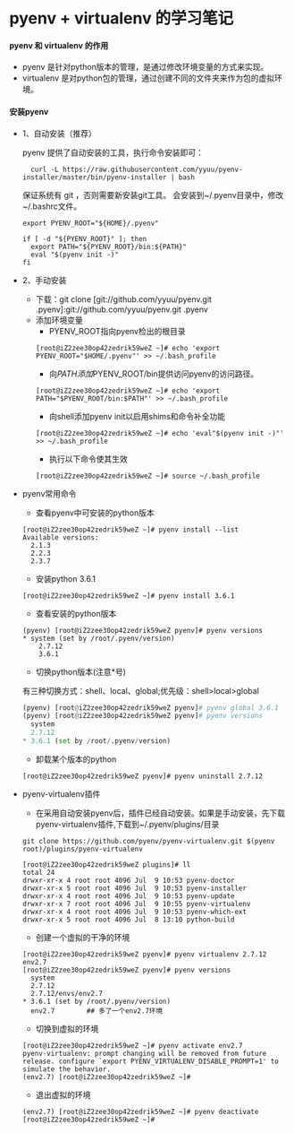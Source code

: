 # pyenv + virtualenv 的学习笔记

#### pyenv 和 virtualenv 的作用
* pyenv 是针对python版本的管理，是通过修改环境变量的方式来实现。
* virtualenv 是对python包的管理，通过创建不同的文件夹来作为包的虚拟环境。

#### 安装pyenv
* 1、自动安装（推荐）

	pyenv 提供了自动安装的工具，执行命令安装即可：

	    curl -L https://raw.githubusercontent.com/yyuu/pyenv-installer/master/bin/pyenv-installer | bash

	保证系统有 git ，否则需要新安装git工具。
	会安装到~/.pyenv目录中，修改~/.bashrc文件。
	```shell
	export PYENV_ROOT="${HOME}/.pyenv"

	if [ -d "${PYENV_ROOT}" ]; then
	  export PATH="${PYENV_ROOT}/bin:${PATH}"
	  eval "$(pyenv init -)"
	fi
	```

* 2、手动安装

	+ 下载：git clone [git://github.com/yyuu/pyenv.git .pyenv]:git://github.com/yyuu/pyenv.git .pyenv
	+ 添加环境变量
		- PYENV_ROOT指向pyenv检出的根目录
		```shell
		[root@iZ2zee30op42zedrik59weZ ~]# echo 'export PYENV_ROOT="$HOME/.pyenv"' >> ~/.bash_profile
		```
		- 向$PATH添加$PYENV_ROOT/bin提供访问pyenv的访问路径。
		```shell
		[root@iZ2zee30op42zedrik59weZ ~]# echo 'export PATH="$PYENV_ROOT/bin:$PATH"' >> ~/.bash_profile
		```
		- 向shell添加pyenv init以启用shims和命令补全功能
		```shell
		[root@iZ2zee30op42zedrik59weZ ~]# echo 'eval"$(pyenv init -)"' >> ~/.bash_profile
		```
		- 执行以下命令使其生效
		```shell
		[root@iZ2zee30op42zedrik59weZ ~]# source ~/.bash_profile
		```

* pyenv常用命令
	
	+ 查看pyenv中可安装的python版本
	```shell
	[root@iZ2zee30op42zedrik59weZ ~]# pyenv install --list
	Available versions:
	  2.1.3
	  2.2.3
	  2.3.7
	```
	+ 安装python 3.6.1
	```shell
	[root@iZ2zee30op42zedrik59weZ ~]# pyenv install 3.6.1
	```
	+ 查看安装的python版本
	```shell
	(pyenv) [root@iZ2zee30op42zedrik59weZ pyenv]# pyenv versions
	* system (set by /root/.pyenv/version)
		2.7.12
		3.6.1
	```
	+ 切换python版本(注意*号)

	有三种切换方式：shell、local、global;优先级：shell>local>global
	```python
	(pyenv) [root@iZ2zee30op42zedrik59weZ pyenv]# pyenv global 3.6.1 
	(pyenv) [root@iZ2zee30op42zedrik59weZ pyenv]# pyenv versions
	  system
	  2.7.12
	* 3.6.1 (set by /root/.pyenv/version)
	```
	+ 卸载某个版本的python
	```shell
	[root@iZ2zee30op42zedrik59weZ pyenv]# pyenv uninstall 2.7.12 
	```
* pyenv-virtualenv插件

	+ 在采用自动安装pyenv后，插件已经自动安装。如果是手动安装，先下载pyenv-virtualenv插件,下载到~/.pyenv/plugins/目录
	```shell
	git clone https://github.com/pyenv/pyenv-virtualenv.git $(pyenv root)/plugins/pyenv-virtualenv
	```
	```shell
	[root@iZ2zee30op42zedrik59weZ plugins]# ll
	total 24
	drwxr-xr-x 4 root root 4096 Jul  9 10:53 pyenv-doctor
	drwxr-xr-x 5 root root 4096 Jul  9 10:53 pyenv-installer
	drwxr-xr-x 4 root root 4096 Jul  9 10:53 pyenv-update
	drwxr-xr-x 7 root root 4096 Jul  9 10:55 pyenv-virtualenv
	drwxr-xr-x 4 root root 4096 Jul  9 10:53 pyenv-which-ext
	drwxr-xr-x 5 root root 4096 Jul  8 13:10 python-build
	```
	+ 创建一个虚拟的干净的环境
	```shell
	[root@iZ2zee30op42zedrik59weZ pyenv]# pyenv virtualenv 2.7.12 env2.7
	[root@iZ2zee30op42zedrik59weZ pyenv]# pyenv versions
	  system
	  2.7.12
	  2.7.12/envs/env2.7
	* 3.6.1 (set by /root/.pyenv/version)
	  env2.7		## 多了一个env2.7环境
	```
	+ 切换到虚拟的环境
	```shell
	[root@iZ2zee30op42zedrik59weZ ~]# pyenv activate env2.7 
	pyenv-virtualenv: prompt changing will be removed from future release. configure `export PYENV_VIRTUALENV_DISABLE_PROMPT=1' to simulate the behavior.
	(env2.7) [root@iZ2zee30op42zedrik59weZ ~]# 
	```
	+ 退出虚拟的环境
	```shell
	(env2.7) [root@iZ2zee30op42zedrik59weZ ~]# pyenv deactivate 
	[root@iZ2zee30op42zedrik59weZ ~]# 
	```
